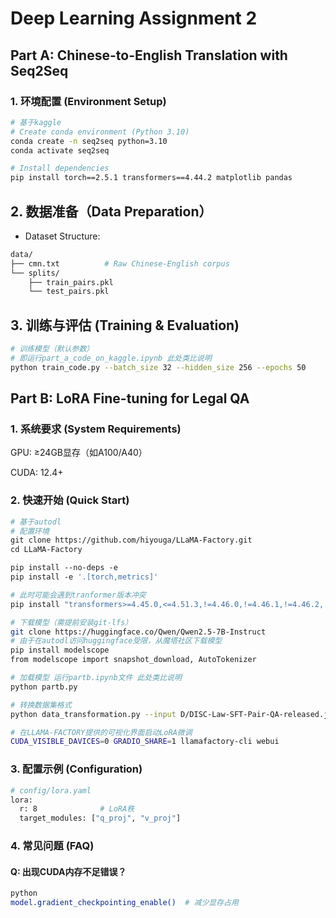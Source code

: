 # Deep Learning Assignment 2

## Part A: Chinese-to-English Translation with Seq2Seq

### 1. 环境配置 (Environment Setup)
```bash
# 基于kaggle
# Create conda environment (Python 3.10)
conda create -n seq2seq python=3.10
conda activate seq2seq

# Install dependencies
pip install torch==2.5.1 transformers==4.44.2 matplotlib pandas
```


## 2. 数据准备（Data Preparation）
* Dataset Structure:
```bash
data/
├── cmn.txt          # Raw Chinese-English corpus
└── splits/
    ├── train_pairs.pkl
    └── test_pairs.pkl
```


## 3. 训练与评估 (Training & Evaluation)
```bash
# 训练模型（默认参数）
# 即运行part_a_code_on_kaggle.ipynb 此处类比说明
python train_code.py --batch_size 32 --hidden_size 256 --epochs 50
```



## Part B: LoRA Fine-tuning for Legal QA
### 1. 系统要求 (System Requirements)
GPU: ≥24GB显存（如A100/A40）

CUDA: 12.4+

### 2. 快速开始 (Quick Start)
```bash
# 基于autodl
# 配置环境
git clone https://github.com/hiyouga/LLaMA-Factory.git
cd LLaMA-Factory

pip install --no-deps -e
pip install -e '.[torch,metrics]'

# 此时可能会遇到tranformer版本冲突
pip install "transformers>=4.45.0,<=4.51.3,!=4.46.0,!=4.46.1,!=4.46.2,!=4.46.3,!=4.47.0,!=4.47.1,!=4.48.0"

# 下载模型（需提前安装git-lfs）
git clone https://huggingface.co/Qwen/Qwen2.5-7B-Instruct
# 由于在autodl访问huggingface受限，从魔塔社区下载模型
pip install modelscope
from modelscope import snapshot_download, AutoTokenizer

# 加载模型 运行partb.ipynb文件 此处类比说明
python partb.py

# 转换数据集格式
python data_transformation.py --input D/DISC-Law-SFT-Pair-QA-released.jsonl --output train_data_law.json

# 在LLAMA-FACTORY提供的可视化界面启动LoRA微调
CUDA_VISIBLE_DAVICES=0 GRADIO_SHARE=1 llamafactory-cli webui 
```

### 3. 配置示例 (Configuration)
```bash
# config/lora.yaml
lora:
  r: 8              # LoRA秩
  target_modules: ["q_proj", "v_proj"]
```

### 4. 常见问题 (FAQ)
#### Q: 出现CUDA内存不足错误？
```bash
python
model.gradient_checkpointing_enable()  # 减少显存占用
```







